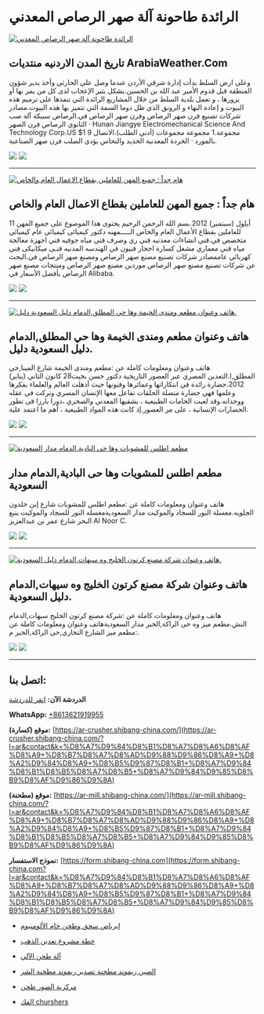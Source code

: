 # الرائدة طاحونة آلة صهر الرصاص المعدني

<a href="https://swt.shibang-china.com/?l=ar&img&k=%D8%A7%D9%84%D8%B1%D8%A7%D8%A6%D8%AF%D8%A9+%D8%B7%D8%A7%D8%AD%D9%88%D9%86%D8%A9+%D8%A2%D9%84%D8%A9+%D8%B5%D9%87%D8%B1+%D8%A7%D9%84%D8%B1%D8%B5%D8%A7%D8%B5+%D8%A7%D9%84%D9%85%D8%B9%D8%AF%D9%86%D9%8A" target="_blank">![الرائدة طاحونة آلة صهر الرصاص المعدني](http://static.shibang-china.com/all-800x300/837.jpg)</a>

## تاريخ المدن الاردنيه منتديات ArabiaWeather.Com
وعلى ارض السلط بدأت إدارة شرقي الأردن عندما وصل علي الحارثي وأخذ يدير شؤون المنطقة قبل قدوم الأمير عبد الله بن الحسين.بشكل يثير الإعجاب لدى كل من يمر بها أو يزورها ، و تعمل بلدية السلط من خلال المشاريع الرائدة التي تنفذها على ترميم هذه البيوت و إعادة البهاء و الرونق الذي ظل دوما السمة التي تتميز بها هذه البيوت.مصادر شركات تصنيع فرن صهر الرصاص وفرن صهر الرصاص في.الرصاص سبيكة آلة صب الثانوي الرصاص فرن الصهر &middot; Hunan Jiangye Electromechanical Science And Technology Corp.US $1 9 مجموعة.1 مجموعة مجموعات (أدني الطلب).الاتصال بالمورد &middot; الخردة المعدنية الحديد والنحاس يؤدي الصلب فرن صهر الصناعية.


<a href="https://whatsapp.shibangsoft.com/WhatsApp.php" target="_blank" title="WhatsApp">![](http://static.shibang-china.com/icon/whatsapp.png)</a> <a href="https://swt.shibang-china.com/?l=ar&icon&k=%D8%A7%D9%84%D8%B1%D8%A7%D8%A6%D8%AF%D8%A9+%D8%B7%D8%A7%D8%AD%D9%88%D9%86%D8%A9+%D8%A2%D9%84%D8%A9+%D8%B5%D9%87%D8%B1+%D8%A7%D9%84%D8%B1%D8%B5%D8%A7%D8%B5+%D8%A7%D9%84%D9%85%D8%B9%D8%AF%D9%86%D9%8A" target="_blank">![](http://static.shibang-china.com/icon/chat-ar.png)</a>

---

<a href="https://swt.shibang-china.com/?l=ar&img&k=%D8%A7%D9%84%D8%B1%D8%A7%D8%A6%D8%AF%D8%A9+%D8%B7%D8%A7%D8%AD%D9%88%D9%86%D8%A9+%D8%A2%D9%84%D8%A9+%D8%B5%D9%87%D8%B1+%D8%A7%D9%84%D8%B1%D8%B5%D8%A7%D8%B5+%D8%A7%D9%84%D9%85%D8%B9%D8%AF%D9%86%D9%8A" target="_blank">![هام جداً : جميع المهن للعاملين بقطاع الاعمال العام والخاص](http://static.shibang-china.com/all-800x300/837.jpg)</a>

## هام جداً : جميع المهن للعاملين بقطاع الاعمال العام والخاص
11 أيلول (سبتمبر) 2012.بسم الله الرحمن الرحيم يحتوى هذا الموضوع على جميع المهن للعاملين بقطاع الأعمال العام والخاص الـــــمهنه دكتور كيميائى كيميائي عام كيميائي متخصص في.فني انشاءات معدنيه فني ري وصرف فني مياه جوفيه فني اجهزة معالجة مياه فني معماري مشغل كسارة احجار فنيون في الهندسه المدنيه فنـى ميكانيكى فني كهربائي عاممصادر شركات تصنيع مصنع صهر الرصاص ومصنع صهر الرصاص في.البحث عن شركات تصنيع مصنع صهر الرصاص موردين مصنع صهر الرصاص ومنتجات مصنع صهر الرصاص بأفضل الأسعار في Alibaba.


<a href="https://whatsapp.shibangsoft.com/WhatsApp.php" target="_blank" title="WhatsApp">![](http://static.shibang-china.com/icon/whatsapp.png)</a> <a href="https://swt.shibang-china.com/?l=ar&icon&k=%D8%A7%D9%84%D8%B1%D8%A7%D8%A6%D8%AF%D8%A9+%D8%B7%D8%A7%D8%AD%D9%88%D9%86%D8%A9+%D8%A2%D9%84%D8%A9+%D8%B5%D9%87%D8%B1+%D8%A7%D9%84%D8%B1%D8%B5%D8%A7%D8%B5+%D8%A7%D9%84%D9%85%D8%B9%D8%AF%D9%86%D9%8A" target="_blank">![](http://static.shibang-china.com/icon/chat-ar.png)</a>

---

<a href="https://swt.shibang-china.com/?l=ar&img&k=%D8%A7%D9%84%D8%B1%D8%A7%D8%A6%D8%AF%D8%A9+%D8%B7%D8%A7%D8%AD%D9%88%D9%86%D8%A9+%D8%A2%D9%84%D8%A9+%D8%B5%D9%87%D8%B1+%D8%A7%D9%84%D8%B1%D8%B5%D8%A7%D8%B5+%D8%A7%D9%84%D9%85%D8%B9%D8%AF%D9%86%D9%8A" target="_blank">![هاتف وعنوان مطعم ومندى الخيمة وها حي المطلق,الدمام دليل السعودية دليل.](http://static.shibang-china.com/all-800x300/631.jpg)</a>

## هاتف وعنوان مطعم ومندى الخيمة وها حي المطلق,الدمام دليل السعودية دليل.
هاتف وعنوان ومعلومات كاملة عن :مطعم ومندى الخيمة شارع المينا,حي المطلق,ا.التعدين المصري عبر العصور التاريخية دكتور حسن بخيت28 كانون الثاني (يناير) 2012.حضارة رائدة في ابتكاراتها وعمائرها وفنونها حيث أذهلت العالم والعلماء بفكرها وعلمها فهي حضارة متصلة الحلقات تفاعل معها الإنسان المصري وتركت في عقله ووجدانه.وقد لعبت الخامات الطبيعية ، بشقيها المعدني والصخري ،دورا بارزا فى تطور الحضارات الإنسانية ، على مر العصور.إذ كانت هذه المواد الطبيعية ، أهم ما اعتمد علية.


<a href="https://whatsapp.shibangsoft.com/WhatsApp.php" target="_blank" title="WhatsApp">![](http://static.shibang-china.com/icon/whatsapp.png)</a> <a href="https://swt.shibang-china.com/?l=ar&icon&k=%D8%A7%D9%84%D8%B1%D8%A7%D8%A6%D8%AF%D8%A9+%D8%B7%D8%A7%D8%AD%D9%88%D9%86%D8%A9+%D8%A2%D9%84%D8%A9+%D8%B5%D9%87%D8%B1+%D8%A7%D9%84%D8%B1%D8%B5%D8%A7%D8%B5+%D8%A7%D9%84%D9%85%D8%B9%D8%AF%D9%86%D9%8A" target="_blank">![](http://static.shibang-china.com/icon/chat-ar.png)</a>

---

<a href="https://swt.shibang-china.com/?l=ar&img&k=%D8%A7%D9%84%D8%B1%D8%A7%D8%A6%D8%AF%D8%A9+%D8%B7%D8%A7%D8%AD%D9%88%D9%86%D8%A9+%D8%A2%D9%84%D8%A9+%D8%B5%D9%87%D8%B1+%D8%A7%D9%84%D8%B1%D8%B5%D8%A7%D8%B5+%D8%A7%D9%84%D9%85%D8%B9%D8%AF%D9%86%D9%8A" target="_blank">![مطعم اطلس للمشويات وها حى البادية,الدمام مدار السعودية](http://static.shibang-china.com/all-800x300/970.jpg)</a>

## مطعم اطلس للمشويات وها حى البادية,الدمام مدار السعودية
هاتف وعنوان ومعلومات كاملة عن :مطعم اطلس للمشويات شارع إبن خلدون الجلويه.مغسلة النور للسجاد والموكيت مدار السعوديةمغسله النور للسجاد والموكيت ينبع البحر شارع عمر بن عبدالعزيز Al Noor C.


<a href="https://whatsapp.shibangsoft.com/WhatsApp.php" target="_blank" title="WhatsApp">![](http://static.shibang-china.com/icon/whatsapp.png)</a> <a href="https://swt.shibang-china.com/?l=ar&icon&k=%D8%A7%D9%84%D8%B1%D8%A7%D8%A6%D8%AF%D8%A9+%D8%B7%D8%A7%D8%AD%D9%88%D9%86%D8%A9+%D8%A2%D9%84%D8%A9+%D8%B5%D9%87%D8%B1+%D8%A7%D9%84%D8%B1%D8%B5%D8%A7%D8%B5+%D8%A7%D9%84%D9%85%D8%B9%D8%AF%D9%86%D9%8A" target="_blank">![](http://static.shibang-china.com/icon/chat-ar.png)</a>

---

<a href="https://swt.shibang-china.com/?l=ar&img&k=%D8%A7%D9%84%D8%B1%D8%A7%D8%A6%D8%AF%D8%A9+%D8%B7%D8%A7%D8%AD%D9%88%D9%86%D8%A9+%D8%A2%D9%84%D8%A9+%D8%B5%D9%87%D8%B1+%D8%A7%D9%84%D8%B1%D8%B5%D8%A7%D8%B5+%D8%A7%D9%84%D9%85%D8%B9%D8%AF%D9%86%D9%8A" target="_blank">![هاتف وعنوان شركة مصنع كرتون الخليج وه سيهات,الدمام دليل السعودية.](http://static.shibang-china.com/all-800x300/1138.jpg)</a>

## هاتف وعنوان شركة مصنع كرتون الخليج وه سيهات,الدمام دليل السعودية.
هاتف وعنوان ومعلومات كاملة عن :شركة مصنع كرتون الخليج سيهات,الدمام النش.مطعم ميز وه حى الراكة,الخبر مدار السعوديةهاتف وعنوان ومعلومات كاملة عن :مطعم ميز الشارع التجاري,حى الراكة,الخبر م.


<a href="https://whatsapp.shibangsoft.com/WhatsApp.php" target="_blank" title="WhatsApp">![](http://static.shibang-china.com/icon/whatsapp.png)</a> <a href="https://swt.shibang-china.com/?l=ar&icon&k=%D8%A7%D9%84%D8%B1%D8%A7%D8%A6%D8%AF%D8%A9+%D8%B7%D8%A7%D8%AD%D9%88%D9%86%D8%A9+%D8%A2%D9%84%D8%A9+%D8%B5%D9%87%D8%B1+%D8%A7%D9%84%D8%B1%D8%B5%D8%A7%D8%B5+%D8%A7%D9%84%D9%85%D8%B9%D8%AF%D9%86%D9%8A" target="_blank">![](http://static.shibang-china.com/icon/chat-ar.png)</a>

---
## اتصل بنا:

**الدردشة الآن:** [انقر للدردشة](https://swt.shibang-china.com?l=ar&contact&k=%D8%A7%D9%84%D8%B1%D8%A7%D8%A6%D8%AF%D8%A9+%D8%B7%D8%A7%D8%AD%D9%88%D9%86%D8%A9+%D8%A2%D9%84%D8%A9+%D8%B5%D9%87%D8%B1+%D8%A7%D9%84%D8%B1%D8%B5%D8%A7%D8%B5+%D8%A7%D9%84%D9%85%D8%B9%D8%AF%D9%86%D9%8A)

**WhatsApp:**  [+8613621919955](https://whatsapp.shibangsoft.com/WhatsApp.php)

**موقع (كسارة):** [https://ar-crusher.shibang-china.com/](https://ar-crusher.shibang-china.com/?l=ar&contact&k=%D8%A7%D9%84%D8%B1%D8%A7%D8%A6%D8%AF%D8%A9+%D8%B7%D8%A7%D8%AD%D9%88%D9%86%D8%A9+%D8%A2%D9%84%D8%A9+%D8%B5%D9%87%D8%B1+%D8%A7%D9%84%D8%B1%D8%B5%D8%A7%D8%B5+%D8%A7%D9%84%D9%85%D8%B9%D8%AF%D9%86%D9%8A)

**موقع (مطحنة):** [https://ar-mill.shibang-china.com/](https://ar-mill.shibang-china.com/?l=ar&contact&k=%D8%A7%D9%84%D8%B1%D8%A7%D8%A6%D8%AF%D8%A9+%D8%B7%D8%A7%D8%AD%D9%88%D9%86%D8%A9+%D8%A2%D9%84%D8%A9+%D8%B5%D9%87%D8%B1+%D8%A7%D9%84%D8%B1%D8%B5%D8%A7%D8%B5+%D8%A7%D9%84%D9%85%D8%B9%D8%AF%D9%86%D9%8A)

**نموذج الاستفسار:** [https://form.shibang-china.com](https://form.shibang-china.com?l=ar&contact&k=%D8%A7%D9%84%D8%B1%D8%A7%D8%A6%D8%AF%D8%A9+%D8%B7%D8%A7%D8%AD%D9%88%D9%86%D8%A9+%D8%A2%D9%84%D8%A9+%D8%B5%D9%87%D8%B1+%D8%A7%D9%84%D8%B1%D8%B5%D8%A7%D8%B5+%D8%A7%D9%84%D9%85%D8%B9%D8%AF%D9%86%D9%8A)

* [إيرباص سحق وطحن خام الألومنيوم](../30/%D8%A5%D9%8A%D8%B1%D8%A8%D8%A7%D8%B5%20%D8%B3%D8%AD%D9%82%20%D9%88%D8%B7%D8%AD%D9%86%20%D8%AE%D8%A7%D9%85%20%D8%A7%D9%84%D8%A3%D9%84%D9%88%D9%85%D9%86%D9%8A%D9%88%D9%85.md)

* [خطة مشروع تعدين الذهب](../26/%D8%AE%D8%B7%D8%A9%20%D9%85%D8%B4%D8%B1%D9%88%D8%B9%20%D8%AA%D8%B9%D8%AF%D9%8A%D9%86%20%D8%A7%D9%84%D8%B0%D9%87%D8%A8.md)

* [آلة طحن الآلي](../30/%D8%A2%D9%84%D8%A9%20%D8%B7%D8%AD%D9%86%20%D8%A7%D9%84%D8%A2%D9%84%D9%8A.md)

* [الصين ريموند مطحنة تصدير ريموند مطحنة الشر](../28/%D8%A7%D9%84%D8%B5%D9%8A%D9%86%20%D8%B1%D9%8A%D9%85%D9%88%D9%86%D8%AF%20%D9%85%D8%B7%D8%AD%D9%86%D8%A9%20%D8%AA%D8%B5%D8%AF%D9%8A%D8%B1%20%D8%B1%D9%8A%D9%85%D9%88%D9%86%D8%AF%20%D9%85%D8%B7%D8%AD%D9%86%D8%A9%20%D8%A7%D9%84%D8%B4%D8%B1.md)

* [مركزية الصور طحن](../29/%D9%85%D8%B1%D9%83%D8%B2%D9%8A%D8%A9%20%D8%A7%D9%84%D8%B5%D9%88%D8%B1%20%D8%B7%D8%AD%D9%86.md)

* [الفك churshers](../26/%D8%A7%D9%84%D9%81%D9%83%20churshers.md)